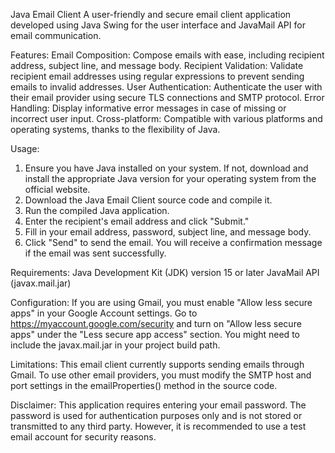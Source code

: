 Java Email Client
A user-friendly and secure email client application developed using Java Swing for the user interface and JavaMail API for email communication.

Features:
Email Composition: Compose emails with ease, including recipient address, subject line, and message body.
Recipient Validation: Validate recipient email addresses using regular expressions to prevent sending emails to invalid addresses.
User Authentication: Authenticate the user with their email provider using secure TLS connections and SMTP protocol.
Error Handling: Display informative error messages in case of missing or incorrect user input.
Cross-platform: Compatible with various platforms and operating systems, thanks to the flexibility of Java.

Usage:
1. Ensure you have Java installed on your system. If not, download and install the appropriate Java version for your operating system from the official website.
2. Download the Java Email Client source code and compile it.
3. Run the compiled Java application.
4. Enter the recipient's email address and click "Submit."
5. Fill in your email address, password, subject line, and message body.
6. Click "Send" to send the email. You will receive a confirmation message if the email was sent successfully.

Requirements:
Java Development Kit (JDK) version 15 or later
JavaMail API (javax.mail.jar)

Configuration:
If you are using Gmail, you must enable "Allow less secure apps" in your Google Account settings. Go to https://myaccount.google.com/security and turn on "Allow less secure apps" under the "Less secure app access" section.
You might need to include the javax.mail.jar in your project build path.

Limitations:
This email client currently supports sending emails through Gmail. To use other email providers, you must modify the SMTP host and port settings in the emailProperties() method in the source code.

Disclaimer:
This application requires entering your email password. The password is used for authentication purposes only and is not stored or transmitted to any third party. However, it is recommended to use a test email account for security reasons.
